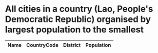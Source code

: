 # All cities in a country (Lao, People's Democratic Republic) organised by largest population to the smallest

| Name | CountryCode | District | Population |
| :--- | :--- | :--- | :---: |
